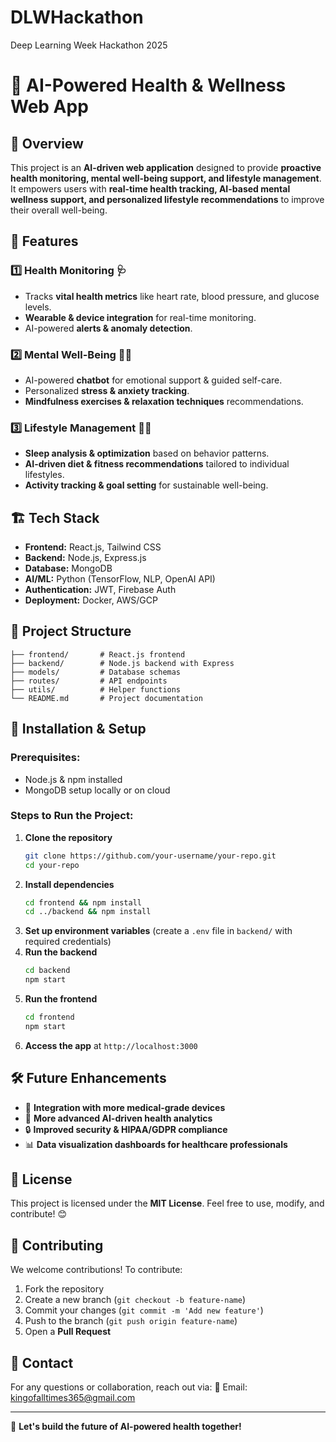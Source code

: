# DLWHackathon
Deep Learning Week Hackathon 2025
# 🌟 AI-Powered Health & Wellness Web App

## 📌 Overview
This project is an **AI-driven web application** designed to provide **proactive health monitoring, mental well-being support, and lifestyle management**. It empowers users with **real-time health tracking, AI-based mental wellness support, and personalized lifestyle recommendations** to improve their overall well-being.

## 🚀 Features
### **1️⃣ Health Monitoring** 🩺
- Tracks **vital health metrics** like heart rate, blood pressure, and glucose levels.
- **Wearable & device integration** for real-time monitoring.
- AI-powered **alerts & anomaly detection**.

### **2️⃣ Mental Well-Being** 🧘‍♂️
- AI-powered **chatbot** for emotional support & guided self-care.
- Personalized **stress & anxiety tracking**.
- **Mindfulness exercises & relaxation techniques** recommendations.

### **3️⃣ Lifestyle Management** 🌙🥗
- **Sleep analysis & optimization** based on behavior patterns.
- **AI-driven diet & fitness recommendations** tailored to individual lifestyles.
- **Activity tracking & goal setting** for sustainable well-being.

## 🏗️ Tech Stack
- **Frontend:** React.js, Tailwind CSS
- **Backend:** Node.js, Express.js
- **Database:** MongoDB
- **AI/ML:** Python (TensorFlow, NLP, OpenAI API)
- **Authentication:** JWT, Firebase Auth
- **Deployment:** Docker, AWS/GCP

## 📂 Project Structure
```
├── frontend/       # React.js frontend
├── backend/        # Node.js backend with Express
├── models/         # Database schemas
├── routes/         # API endpoints
├── utils/          # Helper functions
└── README.md       # Project documentation
```

## 🔧 Installation & Setup
### **Prerequisites:**
- Node.js & npm installed
- MongoDB setup locally or on cloud

### **Steps to Run the Project:**
1. **Clone the repository**
   ```sh
   git clone https://github.com/your-username/your-repo.git
   cd your-repo
   ```
2. **Install dependencies**
   ```sh
   cd frontend && npm install
   cd ../backend && npm install
   ```
3. **Set up environment variables** (create a `.env` file in `backend/` with required credentials)
4. **Run the backend**
   ```sh
   cd backend
   npm start
   ```
5. **Run the frontend**
   ```sh
   cd frontend
   npm start
   ```
6. **Access the app** at `http://localhost:3000`

## 🛠️ Future Enhancements
- 🏥 **Integration with more medical-grade devices**
- 🤖 **More advanced AI-driven health analytics**
- 🔒 **Improved security & HIPAA/GDPR compliance**
- 📊 **Data visualization dashboards for healthcare professionals**

## 📜 License
This project is licensed under the **MIT License**. Feel free to use, modify, and contribute! 😊

## 🤝 Contributing
We welcome contributions! To contribute:
1. Fork the repository
2. Create a new branch (`git checkout -b feature-name`)
3. Commit your changes (`git commit -m 'Add new feature'`)
4. Push to the branch (`git push origin feature-name`)
5. Open a **Pull Request**

## 📩 Contact
For any questions or collaboration, reach out via:
📧 Email: kingofalltimes365@gmail.com


---
🚀 **Let's build the future of AI-powered health together!**
